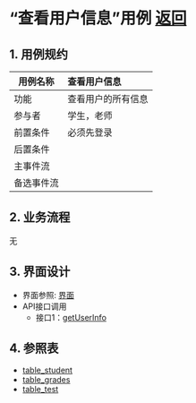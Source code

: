 # “查看用户信息”用例 [返回](../README.md)
## 1. 用例规约

|用例名称|查看用户信息|
|-------|:-------------|
|功能|查看用户的所有信息|
|参与者|学生，老师|
|前置条件|必须先登录|
|后置条件| |
|主事件流| |
|备选事件流| |

## 2. 业务流程
无

## 3. 界面设计
- 界面参照: [界面](https://qtfy1005050140.github.io/is_analysis_pages/ui2/top.html)
- API接口调用
    - 接口1：[getUserInfo](../api/getUserInfo.md)


    
## 4. 参照表
- [table_student](../database/database.md)
- [table_grades](../database/database.md)
- [table_test](../database/database.md)
